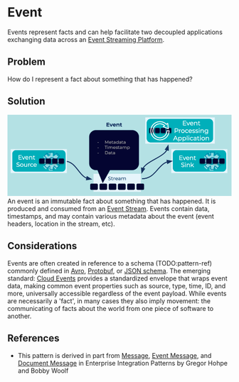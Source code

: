 # Event
Events represent facts and can help facilitate two decoupled applications exchanging data across an [Event Streaming Platform](../event-stream/event-streaming-platform.md).

## Problem
How do I represent a fact about something that has happened?

## Solution
![event](../img/event.png)
An event is an immutable fact about something that has happened. It is produced and consumed from an [Event Stream](../event-stream/event-stream.md). Events contain data, timestamps, and may contain various metadata about the event (event headers, location in the stream, etc).

## Considerations
Events are often created in reference to a schema (TODO:pattern-ref) commonly defined in [Avro](https://avro.apache.org/docs/current/spec.html), [Protobuf](https://developers.google.com/protocol-buffers), or [JSON schema](https://json-schema.org/). The emerging standard: [Cloud Events](https://cloudevents.io/) provides a standardized envelope that wraps event data, making common event properties such as source, type, time, ID, and more, universally accessible regardless of the event payload. 
While events are necessarily a 'fact', in many cases they also imply movement: the communicating of facts about the world from one piece of software to another. 

## References
* This pattern is derived in part from [Message](https://www.enterpriseintegrationpatterns.com/patterns/messaging/Message.html), [Event Message](https://www.enterpriseintegrationpatterns.com/patterns/messaging/EventMessage.html), and [Document Message](https://www.enterpriseintegrationpatterns.com/patterns/messaging/DocumentMessage.html) in Enterprise Integration Patterns by Gregor Hohpe and Bobby Woolf
